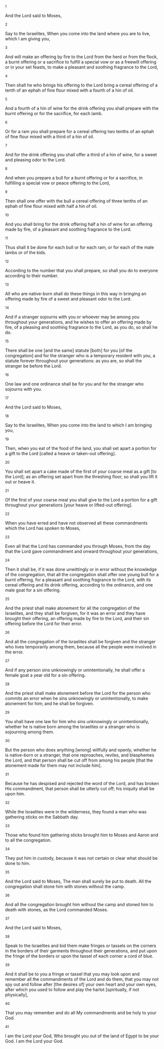 <sup>1</sup> 

And the Lord said to Moses, 

<sup>2</sup> 

Say to the Israelites, When you come into the land where you are to live, which I am giving you, 

<sup>3</sup> 

And will make an offering by fire to the Lord from the herd or from the flock, a burnt offering or a sacrifice to fulfill a special vow or as a freewill offering or in your set feasts, to make a pleasant and soothing fragrance to the Lord, 

<sup>4</sup> 

Then shall he who brings his offering to the Lord bring a cereal offering of a tenth of an ephah of fine flour mixed with a fourth of a hin of oil. 

<sup>5</sup> 

And a fourth of a hin of wine for the drink offering you shall prepare with the burnt offering or for the sacrifice, for each lamb. 

<sup>6</sup> 

Or for a ram you shall prepare for a cereal offering two tenths of an ephah of fine flour mixed with a third of a hin of oil. 

<sup>7</sup> 

And for the drink offering you shall offer a third of a hin of wine, for a sweet and pleasing odor to the Lord. 

<sup>8</sup> 

And when you prepare a bull for a burnt offering or for a sacrifice, in fulfilling a special vow or peace offering to the Lord, 

<sup>9</sup> 

Then shall one offer with the bull a cereal offering of three tenths of an ephah of fine flour mixed with half a hin of oil. 

<sup>10</sup> 

And you shall bring for the drink offering half a hin of wine for an offering made by fire, of a pleasant and soothing fragrance to the Lord. 

<sup>11</sup> 

Thus shall it be done for each bull or for each ram, or for each of the male lambs or of the kids. 

<sup>12</sup> 

According to the number that you shall prepare, so shall you do to everyone according to their number. 

<sup>13</sup> 

All who are native-born shall do these things in this way in bringing an offering made by fire of a sweet and pleasant odor to the Lord. 

<sup>14</sup> 

And if a stranger sojourns with you or whoever may be among you throughout your generations, and he wishes to offer an offering made by fire, of a pleasing and soothing fragrance to the Lord, as you do, so shall he do. 

<sup>15</sup> 

There shall be one [and the same] statute [both] for you [of the congregation] and for the stranger who is a temporary resident with you, a statute forever throughout your generations: as you are, so shall the stranger be before the Lord. 

<sup>16</sup> 

One law and one ordinance shall be for you and for the stranger who sojourns with you. 

<sup>17</sup> 

And the Lord said to Moses, 

<sup>18</sup> 

Say to the Israelites, When you come into the land to which I am bringing you, 

<sup>19</sup> 

Then, when you eat of the food of the land, you shall set apart a portion for a gift to the Lord [called a heave or taken-out offering]. 

<sup>20</sup> 

You shall set apart a cake made of the first of your coarse meal as a gift [to the Lord]; as an offering set apart from the threshing floor, so shall you lift it out or heave it. 

<sup>21</sup> 

Of the first of your coarse meal you shall give to the Lord a portion for a gift throughout your generations [your heave or lifted-out offering]. 

<sup>22</sup> 

When you have erred and have not observed all these commandments which the Lord has spoken to Moses, 

<sup>23</sup> 

Even all that the Lord has commanded you through Moses, from the day that the Lord gave commandment and onward throughout your generations, 

<sup>24</sup> 

Then it shall be, if it was done unwittingly or in error without the knowledge of the congregation, that all the congregation shall offer one young bull for a burnt offering, for a pleasant and soothing fragrance to the Lord, with its cereal offering and its drink offering, according to the ordinance, and one male goat for a sin offering. 

<sup>25</sup> 

And the priest shall make atonement for all the congregation of the Israelites, and they shall be forgiven, for it was an error and they have brought their offering, an offering made by fire to the Lord, and their sin offering before the Lord for their error. 

<sup>26</sup> 

And all the congregation of the Israelites shall be forgiven and the stranger who lives temporarily among them, because all the people were involved in the error. 

<sup>27</sup> 

And if any person sins unknowingly or unintentionally, he shall offer a female goat a year old for a sin offering. 

<sup>28</sup> 

And the priest shall make atonement before the Lord for the person who commits an error when he sins unknowingly or unintentionally, to make atonement for him; and he shall be forgiven. 

<sup>29</sup> 

You shall have one law for him who sins unknowingly or unintentionally, whether he is native born among the Israelites or a stranger who is sojourning among them. 

<sup>30</sup> 

But the person who does anything [wrong] willfully and openly, whether he is native-born or a stranger, that one reproaches, reviles, and blasphemes the Lord, and that person shall be cut off from among his people [that the atonement made for them may not include him]. 

<sup>31</sup> 

Because he has despised and rejected the word of the Lord, and has broken His commandment, that person shall be utterly cut off; his iniquity shall be upon him. 

<sup>32</sup> 

While the Israelites were in the wilderness, they found a man who was gathering sticks on the Sabbath day. 

<sup>33</sup> 

Those who found him gathering sticks brought him to Moses and Aaron and to all the congregation. 

<sup>34</sup> 

They put him in custody, because it was not certain or clear what should be done to him. 

<sup>35</sup> 

And the Lord said to Moses, The man shall surely be put to death. All the congregation shall stone him with stones without the camp. 

<sup>36</sup> 

And all the congregation brought him without the camp and stoned him to death with stones, as the Lord commanded Moses. 

<sup>37</sup> 

And the Lord said to Moses, 

<sup>38</sup> 

Speak to the Israelites and bid them make fringes or tassels on the corners in the borders of their garments throughout their generations, and put upon the fringe of the borders or upon the tassel of each corner a cord of blue. 

<sup>39</sup> 

And it shall be to you a fringe or tassel that you may look upon and remember all the commandments of the Lord and do them, that you may not spy out and follow after [the desires of] your own heart and your own eyes, after which you used to follow and play the harlot [spiritually, if not physically], 

<sup>40</sup> 

That you may remember and do all My commandments and be holy to your God. 

<sup>41</sup> 

I am the Lord your God, Who brought you out of the land of Egypt to be your God. I am the Lord your God.